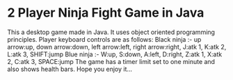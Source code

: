 # 2 Player Ninja Fight Game in Java
This a desktop game made in Java. It uses object oriented programming principles. 
Player keyboard controls are as follows:
Black ninja :- up arrow:up, down arrow:down, left arrow:left, right arrow:right, J:atk 1, K:atk 2, L:atk 3, SHIFT:jump
Blue ninja :- W:up, S:down, A:left, D:right, Z:atk 1, X:atk 2, C:atk 3, SPACE:jump
The game has a timer limit set to one minute and also shows health bars.
Hope you enjoy it...
